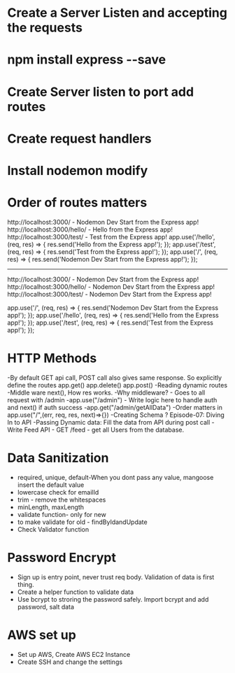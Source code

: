 # Create a Server Listen and accepting the requests
# npm install express --save
# Create Server listen to port add routes
# Create request handlers
# Install nodemon modify 
# Order of routes matters
http://localhost:3000/ - Nodemon Dev Start from the Express app!
http://localhost:3000/hello/ - Hello from the Express app!
http://localhost:3000/test/ - Test from the Express app!
app.use('/hello', (req, res) => {
    res.send('Hello from the Express app!');
});
app.use('/test', (req, res) => {
    res.send('Test from the Express app!');
});
app.use('/', (req, res) => {
    res.send('Nodemon Dev Start from the Express app!');
});

------------------------------------------------------------------
http://localhost:3000/ - Nodemon Dev Start from the Express app!
http://localhost:3000/hello/ - Nodemon Dev Start from the Express app!
http://localhost:3000/test/ - Nodemon Dev Start from the Express app!

app.use('/', (req, res) => {
    res.send('Nodemon Dev Start from the Express app!');
});
app.use('/hello', (req, res) => {
    res.send('Hello from the Express app!');
});
app.use('/test', (req, res) => {
    res.send('Test from the Express app!');
});

# HTTP Methods
-By default GET api call, POST call also gives same response. So explicitly define the routes
    app.get()
    app.delete()
    app.post()
-Reading dynamic routes
-Middle ware next(), How res works.
-Why middleware? - Goes to all request with /admin
-app.use("/admin") - Write logic here to handle auth and next() if auth success
-app.get("/admin/getAllData")
-Order matters in app.use("/",(err, req, res, next)=>{})
-Creating Schema ?
Episode-07: Diving In to API
-Passing Dynamic data: Fill the data from API during post call
-Write Feed API - GET /feed - get all Users from the database.
# Data Sanitization
- required, unique, default-When you dont pass any value, mangoose insert the default value
- lowercase check for emailId
- trim - remove the whitespaces
- minLength, maxLength
- validate function- only for new
- to make validate for old - findByIdandUpdate
- Check Validator function

# Password Encrypt
- Sign up is entry point, never trust req body. Validation of data is first thing.
- Create a helper function to validate data
- Use bcrypt to stroring the password safely. Import bcrypt and add password, salt data


    



# AWS set up
- Set up AWS, Create AWS EC2 Instance
- Create SSH and change the settings